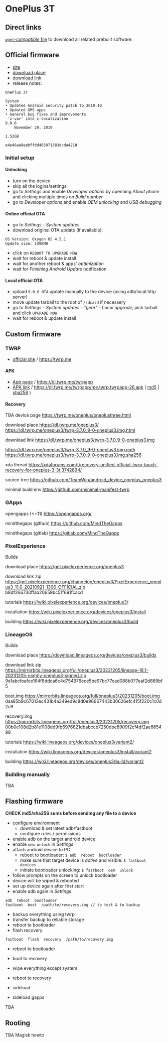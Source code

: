 # OnePlus 3T


## Direct links

[`wget`-_compatible_ file](oneplus3t.txt) to download all related prebuilt software.


## Official firmware

- [site](https://www.oneplus.com/global)
- [download place](https://service.oneplus.com/global/search/search-detail?id=2096329&articleIndex=1)
- [download link](https://oxygenos.oneplus.net/OnePlus3TOxygen_28_OTA_086_all_1911042121_f2d6336ae39a4545.zip)
- release notes:
```
OnePlus 3T

System
• Updated Android security patch to 2019.10
• Updated GMS apps
• General bug fixes and improvements
 'z-var' into z-localization
9.0.6
	November 29, 2019

1.52GB

e4e46aa9eebffdd485071383dcda4218
```


### Initial setup

#### Unlocking

- turn on the device
- skip all the logins/settings
- go to _Settings_ and enable _Developer options_ by openning _About phone_ and clicking multiple times on _Build number_
- go to _Developer options_ and enable _OEM unlocking_ and _USB debugging_

#### Online official OTA

- go to _Settings_ - _System updates_
- download original OTA update (if available):
```
OS Version: Oxygen OS 4.5.1
Update size: 1498MB
```
- click on `REBOOT TO UPGRADE NOW`
- wait for reboot & update install
- wait for another reboot & apps' _optimization_
- wait for _Finishing Android Update_ notification

#### Local official OTA

- upload `9.0.6 OTA` update manually to the device (using adb/local http server)
- move update tarball to the root of `/sdcard` if necessery
- go to _Settings_ - _System updates_ - _"gear"_ - _Local upgrade_, pick tarball and click `UPGRADE NOW`
- wait for reboot & update install




## Custom firmware

### TWRP

- [official site](https://twrp.me) / https://twrp.me

#### APK

- [App page](https://dl.twrp.me/twrpapp) / https://dl.twrp.me/twrpapp
- [APK link](https://dl.twrp.me/twrpapp/me.twrp.twrpapp-26.apk) / https://dl.twrp.me/twrpapp/me.twrp.twrpapp-26.apk ( [md5](https://dl.twrp.me/twrpapp/me.twrp.twrpapp-26.apk.md5) | [sha256](https://dl.twrp.me/twrpapp/me.twrp.twrpapp-26.apk.sha256) )

#### Recovery
TBA
device page
https://twrp.me/oneplus/oneplusthree.html

download place
https://dl.twrp.me/oneplus3/
https://dl.twrp.me/oneplus3/twrp-3.7.0_9-0-oneplus3.img.html

download link
https://dl.twrp.me/oneplus3/twrp-3.7.0_9-0-oneplus3.img

https://dl.twrp.me/oneplus3/twrp-3.7.0_9-0-oneplus3.img.md5
https://dl.twrp.me/oneplus3/twrp-3.7.0_9-0-oneplus3.img.sha256

xda thread
https://xdaforums.com/t/recovery-unified-official-twrp-touch-recovery-for-oneplus-3-3t.3742894/

source tree
https://github.com/TeamWin/android_device_oneplus_oneplus3

minimal build env
https://github.com/minimal-manifest-twrp


### GApps

opengapps (<=11)
https://opengapps.org/

mindthegaps (github)
https://github.com/MindTheGapps

mindthegaps (gitlab)
https://gitlab.com/MindTheGapps


### PixelExperience

Builds

download place
https://get.pixelexperience.org/oneplus3

download link
zip
https://get.pixelexperience.org/changelog/oneplus3/PixelExperience_oneplus3-11.0-20210921-1306-OFFICIAL.zip
b8df266730ffab20659bc51f691fcacd

tutorials
https://wiki.pixelexperience.org/devices/oneplus3/

installation
https://wiki.pixelexperience.org/devices/oneplus3/install

building
https://wiki.pixelexperience.org/devices/oneplus3/build


### LineageOS

Builds

download place
https://download.lineageos.org/devices/oneplus3/builds

download link
zip
https://mirrorbits.lineageos.org/full/oneplus3/20231205/lineage-18.1-20231205-nightly-oneplus3-signed.zip
9e1abcfeafce164f8ddca6c4d754976ece5be97bc77cad088b077eaf2d889bf5

boot.img
https://mirrorbits.lineageos.org/full/oneplus3/20231205/boot.img
daa85b9c67012ec431b4a349ed9c8d0e96667443b30626efc415f220c1c0d2c9

recovery.img
https://mirrorbits.lineageos.org/full/oneplus3/20231205/recovery.img
00b0e108d2b81e1108dd9fb6976821dbabccb7250dbe8909f2cf4df2ae665498

tutorials
https://wiki.lineageos.org/devices/oneplus3/variant2/

installation
https://wiki.lineageos.org/devices/oneplus3/install/variant2

building
https://wiki.lineageos.org/devices/oneplus3/build/variant2




### Building manually

TBA




## Flashing firmware

**CHECK md5/sha256 sums before sending any file to a device**

- configure environment
  - download & set latest adb/fastboot
  - configure rules / permissions
- enable adb on the target android device
- enable `oem unlock` in _Settings_
- attach android device to PC
  - reboot to bootloader: `$ adb  reboot  bootloader`
  - make sure that target device is _active_ and visible: `$ fastboot  devices`
  - initiate bootloader unlocking: `$ fastboot  oem  unlock`
- follow prompts on the screen to unlock bootloader
- device will be wiped & rebooted
- set up device again after first start
- enable adb again in _Settings_
```
adb  reboot  bootloader
fastboot  boot  /path/to/recovery.img // to test & to backup
```
- backup everything using twrp
- transfer backup to reliable storage
- reboot to bootloader
- flash recovery
```
fastboot  flash  recovery  /path/to/recovery.img
```
- reboot to bootloader
- boot to recovery
- wipe everything except system
- reboot to recovery

- sideload

- sideload gapps

TBA


## Rooting

TBA Magisk howto


